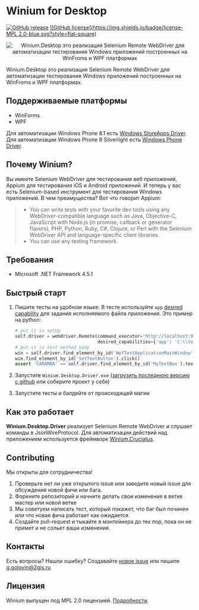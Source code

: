 # Winium for Desktop
[![GitHub release](https://img.shields.io/github/release/2gis/Winium.Desktop.svg?style=flat-square)](https://github.com/2gis/Winium.Desktop/releases/)
[![GitHub license](https://img.shields.io/badge/license-MPL 2.0-blue.svg?style=flat-square)](LICENSE)

<p align="center">
<img src="https://raw.githubusercontent.com/2gis/Winium.StoreApps/assets/winium.png" alt="Winium.Desktop это реализация Selenium Remote WebDriver для автоматизации тестирования Windows приложений построенных на WinFroms и WPF платформах">
</p>

Winium.Desktop это реализация Selenium Remote WebDriver для автоматизации тестирования Windows приложений построенных на WinFroms и WPF платформах.

## Поддерживаемые платформы
- WinForms
- WPF

Для автоматизации Windows Phone 8.1 есть [Windows StoreApps Driver](https://github.com/2gis/Winium.StoreApps).
Для автоматизации Windows Phone 8 Silverlight есть [Windows Phone Driver](https://github.com/2gis/winphonedriver).

## Почему Winium?
Вы имеете Selenium WebDriver для тестирования веб приложений, Appium для тестирования iOS и Android приложений. И теперь у вас есть Selenium-based инструмент для тестирования Windows приложений. В чем преимущества? Вот что говорит Appium:
> - You can write tests with your favorite dev tools using any WebDriver-compatible language such as Java, Objective-C, JavaScript with Node.js (in promise, callback or generator flavors), PHP, Python, Ruby, C#, Clojure, or Perl with the Selenium WebDriver API and language-specific client libraries.
> - You can use any testing framework.

## Требования
* Microsoft .NET Framework 4.5.1

## Быстрый старт
1. Пишите тесты на удобном языке. В тесте используйте `app` [desired capability](https://github.com/2gis/Winium.Desktop/wiki/Capabilities) для задания исполняемого файла приложения. Это пример на python:
	```python
	# put it in setUp
	self.driver = webdriver.Remote(command_executor='http://localhost:9999',
	                               desired_capabilities={'app': 'C:\\testApp.exe'})
	# put it in test method body
	win = self.driver.find_element_by_id('WpfTestApplicationMainWindow')
	win.find_element_by_id('SetTextButton').click()
	assert 'CARAMBA' == self.driver.find_element_by_id('MyTextBox').text
	```

2. Запустите `Winium.Desktop.Driver.exe` ([загрузить последнюю версию с github](https://github.com/2gis/Winium.Desktop/releases) или соберите проект у себя)

3. Запустите тесты и балдейте от происходящей магии

## Как это работает
**Winium.Desktop.Driver** реализует Selenium Remote WebDriver и слушает команды в JsonWireProtocol. Для автоматизации действий над приложением используется фреймворк [Winium.Cruciatus](https://github.com/2gis/Winium.Cruciatus).

## Contributing

Мы открыты для сотрудничества!

1. Проверьте нет ли уже открытого issue или заведите новый issue для обсуждения новой фичи или бага.
2. Форкните репозиторий и начните делать свои изменения в ветке мастер или новой ветке
3. Мы советуем написать тест, который покажет, что баг был починен или что новая фича работает как ожидается.
4. Создайте pull-request и тыкайте в мэнтейнера до тех пор, пока он не примет и не сольет ваши изменения. 

## Контакты

Есть вопросы? Нашли ошибку? Создавайте [новое issue](https://github.com/2gis/Winium.Desktop/issues/new) или пишите g.golovin@2gis.ru

## Лицензия

Winium выпущен под MPL 2.0 лицензией. [Подробности](LICENSE).
